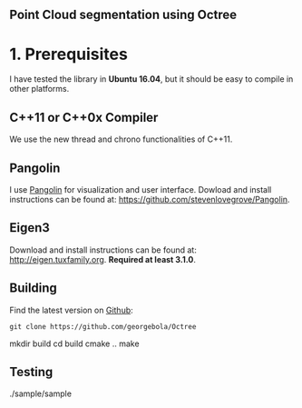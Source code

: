 ## Point Cloud segmentation using Octree ##

# 1. Prerequisites
I have tested the library in **Ubuntu 16.04**, but it should be easy to compile in other platforms.

## C++11 or C++0x Compiler
We use the new thread and chrono functionalities of C++11.

## Pangolin
I use [Pangolin](https://github.com/stevenlovegrove/Pangolin) for visualization and user interface. Dowload and install instructions can be found at: https://github.com/stevenlovegrove/Pangolin.

## Eigen3
Download and install instructions can be found at: http://eigen.tuxfamily.org. **Required at least 3.1.0**.
  
## Building ##

Find the latest version on [Github](https://github.com/georgebola/Octree):
```
git clone https://github.com/georgebola/Octree
```
mkdir build
cd build
cmake ..
make 

## Testing ##

./sample/sample
